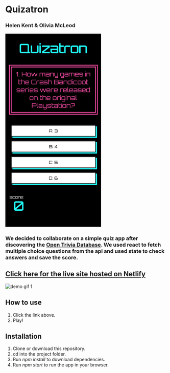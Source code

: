 # Quizatron

### Helen Kent & Olivia McLeod


<img src="./public/GHquiz.png" width="300px" height="auto" alt="login screenshot">


### We decided to collaborate on a simple quiz app after discovering the [Open Trivia Database](https://opentdb.com/). We used react to fetch multiple choice questions from the api and used state to check answers and save the score. 

## **[Click here for the live site hosted on Netlify](https://quizatron.netlify.app/)**

<img src="./public/GHdemo.gif" width="600px" height="auto" alt="demo gif 1">


## How to use
1) Click the link above.
2) Play!

## Installation
1) Clone or download this repository.
2) cd into the project folder.
3) Run *npm install* to download dependencies.
4) Run *npm start* to run the app in your browser.